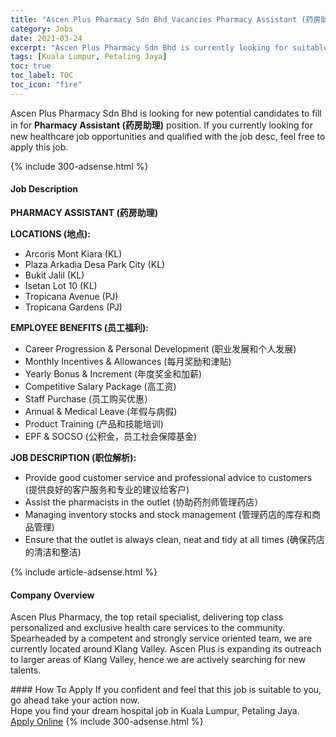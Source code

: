 ```yaml
---
title: "Ascen Plus Pharmacy Sdn Bhd Vacancies Pharmacy Assistant (药房助理)" 
category: Jobs 
date: 2021-03-24 
excerpt: "Ascen Plus Pharmacy Sdn Bhd is currently looking for suitable person to fill in the Pharmacy Assistant (药房助理) which positioned at Kuala Lumpur, Petaling Jaya" 
tags: [Kuala Lumpur, Petaling Jaya] 
toc: true 
toc_label: TOC 
toc_icon: "fire" 
--- 
```


<p>Ascen Plus Pharmacy Sdn Bhd is looking for new potential candidates to fill in for <b>Pharmacy Assistant (药房助理)</b> position. If you currently looking for new healthcare job opportunities and qualified with the job desc, feel free to apply this job.
</p>{% include 300-adsense.html %} 
<div><div><h4>Job Description</h4></div><div><div><span><div><p><strong>PHARMACY ASSISTANT (&#33647;&#25151;&#21161;&#29702;)</strong></p><p><strong>LOCATIONS (&#22320;&#28857;):</strong></p><ul><li>Arcoris Mont Kiara (KL)</li><li>Plaza Arkadia Desa Park City (KL)</li><li>Bukit Jalil (KL)</li><li>Isetan Lot 10 (KL)</li><li>Tropicana Avenue (PJ)</li><li>Tropicana Gardens (PJ)</li></ul><p><strong>EMPLOYEE BENEFITS (&#21592;&#24037;&#31119;&#21033;):</strong></p><ul><li>Career Progression &amp; Personal Development (&#32844;&#19994;&#21457;&#23637;&#21644;&#20010;&#20154;&#21457;&#23637;)</li><li>Monthly Incentives &amp; Allowances (&#27599;&#26376;&#22870;&#21169;&#21644;&#27941;&#36148;)</li><li>Yearly Bonus &amp; Increment (&#24180;&#24230;&#22870;&#37329;&#21644;&#21152;&#34218;)</li><li>Competitive Salary Package (&#39640;&#24037;&#36164;)</li><li>Staff Purchase (&#21592;&#24037;&#36141;&#20080;&#20248;&#24800;&#65289;</li><li>Annual &amp; Medical Leave (&#24180;&#20551;&#19982;&#30149;&#20551;)</li><li>Product Training (&#20135;&#21697;&#21644;&#25216;&#33021;&#22521;&#35757;)</li><li>EPF &amp; SOCSO (&#20844;&#31215;&#37329;&#65292;&#21592;&#24037;&#31038;&#20250;&#20445;&#38556;&#22522;&#37329;)</li></ul><p><strong>JOB DESCRIPTION (&#32844;&#20301;&#35299;&#26512;):</strong></p><ul><li>Provide good customer service and professional advice to customers (&#25552;&#20379;&#33391;&#22909;&#30340;&#23458;&#25143;&#26381;&#21153;&#21644;&#19987;&#19994;&#30340;&#24314;&#35758;&#32473;&#23458;&#25143;)</li><li>Assist the pharmacists in the outlet (&#21327;&#21161;&#33647;&#21058;&#24072;&#31649;&#29702;&#33647;&#24215;&#65289;</li><li>Managing inventory stocks and stock management (&#31649;&#29702;&#33647;&#24215;&#30340;&#24211;&#23384;&#21644;&#21830;&#21697;&#31649;&#29702;)</li><li>Ensure that the outlet is always clean, neat and tidy at all times (&#30830;&#20445;&#33647;&#24215;&#30340;&#28165;&#27905;&#21644;&#25972;&#27905;)</li></ul></div></span></div></div></div> 
{% include article-adsense.html %} 
<div><div><h4>Company Overview</h4></div><div><div><span><div><p>Ascen Plus Pharmacy, the top retail specialist, delivering top class personalized and exclusive health care services to the community. Spearheaded by a competent and strongly service oriented team, we are currently located around Klang Valley. Ascen Plus is expanding its outreach to larger areas of Klang Valley, hence we are actively searching for new talents.</p></div></span></div></div></div> 
#### How To Apply 
If you confident and feel that this job is suitable to you, go ahead take your action now. <br/> 
Hope you find your dream hospital job in Kuala Lumpur, Petaling Jaya. <br/> 
<a href="https://www.jobstreet.com.my/en/job/pharmacy-assistant-药房助理-4515437?jobId=jobstreet-my-job-4515437" class="btn btn--warning" target="_blank" rel="nofollow noopenner">Apply Online</a> 
{% include 300-adsense.html %} 